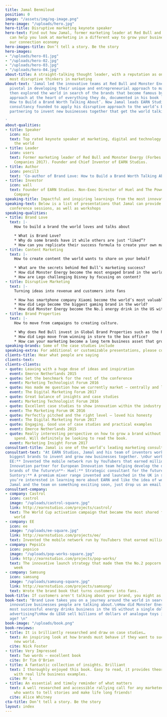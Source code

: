 ```yaml
---
title: Jamal Benmiloud
position: 0
image: "/assets/img/og-image.png"
hero-image: "/uploads/hero.jpg"
hero-title: Disruptive marketing keynote speaker
hero-text: Find out how Jamal, former marketing leader at Red Bull and Monster Energy,
  can help you look at marketing in a different way to grow your business faster in
  our connection economy
hero-images-title: Don’t tell a story. Be the story
hero-images:
- "/uploads/hero-01.jpg"
- "/uploads/hero-02.jpg"
- "/uploads/hero-03.jpg"
- "/uploads/hero-04.jpg"
about-title: A straight-talking thought leader, with a reputation as one of the world’s
  most disruptive thinkers in marketing
about-text: 'Jamal led the innovative teams at Red Bull and Monster Energy and was
  pivotal in developing their unique and entrepreneurial approach to marketing. He
  then explored the world in search of the brands that become famous by placing this
  approach at the heart of everything they do, documented in his book ‘Brand Love:
  How to Build a Brand Worth Talking About’. Now Jamal leads EARN Studios, an innovation
  consultancy founded to apply his disruptive approach to the world’s biggest brands,
  partnering to invent new businesses together that get the world talking.

'
about-qualities:
- title: Speaker
  icon: mic
  text: Top rated keynote speaker at marketing, digital and technology events around
    the world
- title: Leader
  icon: users
  text: Former marketing leader of Red Bull and Monster Energy (Forbes Most Innovative
    Companies 2017). Founder and Chief Inventor of EARN Studios.
- title: Author
  icon: pencil3
  text: 'Co-author of Brand Love: How to Build a Brand Worth Talking About'
- title: Investor
  icon: wall
  text: Founder of EARN Studios. Non-Exec Director of Huel and The Powerful Water
    Company
speaking-title: Impactful and inspiring learnings from the most innovative businesses
speaking-text: Below is a list of presentations that Jamal can provide as keynotes,
  conference sessions, as well as workshops
speaking-qualities:
- title: Brand Love
  text: |-
    How to build a brand the world loves and talks about

    * What is Brand Love? 
    * Why do some brands have it while others are just "liked”? 
    * How can you replicate their success formula to create your own marketing team of millions? 
- title: Content Marketing
  text: |-
    How to create content the world wants to share on your behalf

    * What are the secrets behind Red Bull’s marketing success?
    * How did Monster Energy become the most engaged brand in the world without spending a dollar on advertising?
    * How are Lego challenging Disney by focusing on content?
- title: Disruptive Marketing
  text: |-
    Turning ideas into revenue and customers into fans

    * How has smartphone company Xiaomi become the world’s most valuable startup you’ve never heard of?
    * How did Lego become the biggest gaming brand in the world?
    * How did Monster Energy become the No.1 energy drink in the US without spending a dollar on advertising?
- title: Brand Properties
  text: |-
    How to move from campaigns to creating culture.

    * Why does Red Bull invest in Global Brand Properties such as the Red Bull Air Race, Red Bull Racing and RB Leipzig?
    * How did Lego move from winning in store to the box office?
    * How can your marketing become a long term business asset that grows in value?
speaking-brands: Some of the case studies include
speaking-extra: For additional or customizable presentations, please contact us
clients-title: Hear what people are saying
clients-text: 
clients-clients:
- quote: Leaving with a huge dose of ideas and inspiration
  event: Emerce Netherlands 2015
- quote: Set the benchmark for the rest of the conference
  event: Marketing Technologist Forum 2016
- quote: Has made me question how we currently market — centrally and locally
  event: The Digital Marketing Forum 2017
- quote: Great balance of insights and case studies
  event: Marketing Technologist Forum 2016
- quote: Excellent case studies to show innovation within the industry
  event: The Marketing Forum UK 2016
- quote: Perfectly pitched and the right level — loved his honesty
  event: The Digital Marketing Forum 2017
- quote: Engaging. Good use of case studies and practical examples
  event: Emerce Netherlands 2015
- quote: Really interesting perspective on how to grow a brand without huge media
    spend. Will definitely be looking to read the book.
  event: Marketing Insight Forum 2017
consultant-title: Jamal is one of the world’s leading marketing consultants
consultant-text: "At EARN Studios, Jamal and his team of inventors work with the world’s
  biggest brands to invent and grow new businesses together. \nOur work includes:\n**-
  EE:** Invented the mobile network run by YouTubers that earned millions\n**- Diageo:**
  Innovation partner for European Innovation team helping develop the disruptive spirits
  brands of the future\n**- Huel:** Strategic consultant for the future of food\n**-
  Suntory:** A premium mixer range invented and launched in the UK in six months\n\nIf
  you’re interested in learning more about EARN and like the idea of working with
  Jamal and the team on something exciting soon, just drop us an email.\n\n"
consultant-company:
- company: Castrol
  icon: castrol
  image: "/uploads/castrol-square.jpg"
  link: http://earnstudios.com/projects/castrol/
  text: The World Cup activation campaign that became the most shared film in the
    world
- company: EE
  icon: ee
  image: "/uploads/ee-square.jpg"
  link: http://earnstudios.com/projects/ee/
  text: Invented the mobile network run by YouTubers that earned millions
- company: PepsiCo
  icon: pepsico
  image: "/uploads/pop-works-square.jpg"
  link: http://earnstudios.com/projects/pop-works/
  text: The innovative launch strategy that made them the No.2 popcorn in their first
    week
- company: Samsung
  icon: samsung
  image: "/uploads/samsung-square.jpg"
  link: http://earnstudios.com/projects/samsung/
  text: Wrote the brand book that turns customers into fans.
book-title: If customers aren't talking about your brand, you might as well not exist
book-text: "Brand Love takes you on a journey around the world in search of the most
  innovative businesses people are talking about.\nHow did Monster Energy become the
  most successful energy drinks business in the US without a single dollar spent on
  advertising?\nHow do LEGO sell billions of dollars of analogue toys in the digital
  age? \n"
book-image: "/uploads/book.png"
book-reviews:
- title: It is brilliantly researched and draw on case studies…
  text: An inspiring look at how brands must behave if they want to succeed in the
    new world.
  cite: Nick Foster
- title: Very Impressed
  text: Two words — excellent book
  cite: Dr Tim O'Brien
- title: A fantastic collection of insights. Brilliant
  text: I thoroughly enjoyed this book. Easy to read, it provides theories and insights
    with real life business examples.
  cite: Mr L
- title: An essential and timely reminder of what matters
  text: A well researched and accessible rallying call for any marketeer or brand
    who wants to tell stories and make life long friends!
  cite: Alice Whitney
cta-title: Don’t tell a story. Be the story
layout: index
---
```


